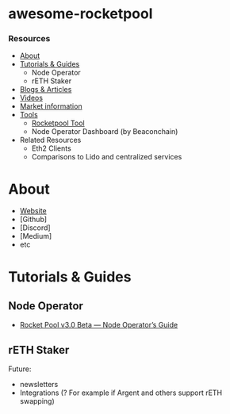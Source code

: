 # awesome-rocketpool

### Resources
- [About](#about)
- [Tutorials & Guides](#tutorials-guides)
  - Node Operator
  - rETH Staker
- [Blogs & Articles](#blogs-articles)
- [Videos](#videos)
- [Market information](#market-information)
- [Tools](#tools)
	- [Rocketpool Tool](https://www.rocketpooltool.com/)
	- Node Operator Dashboard (by Beaconchain)
- Related Resources
	- Eth2 Clients
	- Comparisons to Lido and centralized services

# About

* [Website](https://www.rocketpool.net)
* [Github]
* [Discord]
* [Medium]
* etc

# Tutorials & Guides

## Node Operator
* [Rocket Pool v3.0 Beta — Node Operator’s Guide](https://medium.com/rocket-pool/rocket-pool-v2-5-beta-node-operators-guide-77859891766b)

## rETH Staker



Future:
- newsletters
- Integrations (? For example if Argent and others support rETH swapping)
